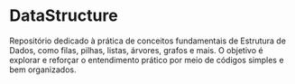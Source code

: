 # DataStructure
Repositório dedicado à prática de conceitos fundamentais de Estrutura de Dados, como filas, pilhas, listas, árvores, grafos e mais. O objetivo é explorar e reforçar o entendimento prático por meio de códigos simples e bem organizados.
